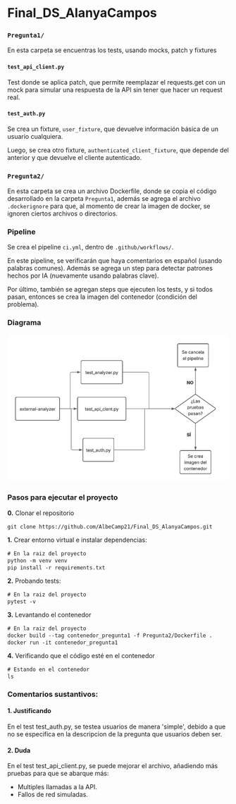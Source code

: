 # Final_DS_AlanyaCampos

### `Pregunta1/`

En esta carpeta se encuentras los tests, usando mocks, patch y fixtures

#### `test_api_client.py`

Test donde se aplica patch, que permite reemplazar el requests.get con un mock para simular una respuesta de la API sin tener que hacer un request real.

#### `test_auth.py`

Se crea un fixture, `user_fixture`, que devuelve información básica de un usuario cualquiera.

Luego, se crea otro fixture, `authenticated_client_fixture`, que depende del anterior y que devuelve el cliente autenticado.

### `Pregunta2/`

En esta carpeta se crea un archivo Dockerfile, donde se copia el código desarrollado en la carpeta `Pregunta1`, además se agrega el archivo `.dockerignore` para que, al momento de crear la imagen de docker, se ignoren ciertos archivos o directorios.

### Pipeline

Se crea el pipeline `ci.yml`, dentro de `.github/workflows/`. 

En este pipeline, se verificarán que haya comentarios en español (usando palabras comunes). Además se agrega un step para detectar patrones hechos por IA (nuevamente usando palabras clave).

Por último, también se agregan steps que ejecuten los tests, y si todos pasan, entonces se crea la imagen del contenedor (condición del problema).

### Diagrama

<div align = "center">
    <img src="diagrama.png" width="500">
</div>


### Pasos para ejecutar el proyecto

**0.** Clonar el repositorio

```
git clone https://github.com/AlbeCamp21/Final_DS_AlanyaCampos.git
```

**1.** Crear entorno virtual e instalar dependencias:

```
# En la raiz del proyecto
python -m venv venv
pip install -r requirements.txt
```

**2.** Probando tests:

```
# En la raiz del proyecto
pytest -v
```

**3.** Levantando el contenedor

```
# En la raiz del proyecto
docker build --tag contenedor_pregunta1 -f Pregunta2/Dockerfile .
docker run -it contenedor_pregunta1
```

**4.** Verificando que el código esté en el contenedor

```
# Estando en el contenedor
ls
```

### Comentarios sustantivos:

#### 1. Justificando
En el test test_auth.py, se testea usuarios de manera 'simple', debido a que no se especifica en la descripcion de la pregunta que usuarios deben ser.

#### 2. Duda
En el test test_api_client.py, se puede mejorar el archivo, añadiendo más pruebas para que se abarque más:
- Multiples llamadas a la API.
- Fallos de red simuladas.
